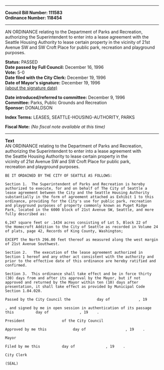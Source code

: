 * * * * *  
  
**Council Bill Number: [](#h0)[](#h2)111583**   
**Ordinance Number: 118454**  
  
* * * * *  
  
AN ORDINANCE relating to the Department of Parks and Recreation, authorizing the Superintendent to enter into a lease agreement with the Seattle Housing Authority to lease certain property in the vicinity of 21st Avenue SW and SW Croft Place for public park, recreation and playground purposes.  
  
**Status:** PASSED   
**Date passed by Full Council:** December 16, 1996   
**Vote:** 5-0   
**Date filed with the City Clerk:** December 19, 1996   
**Date of Mayor's signature:** December 19, 1996   
[(about the signature date)](/~public/approvaldate.htm)   
  
  
**Date introduced/referred to committee:** December 9, 1996   
**Committee:** Parks, Public Grounds and Recreation   
**Sponsor:** DONALDSON   
  
**Index Terms:** LEASES, SEATTLE-HOUSING-AUTHORITY, PARKS  
  
**Fiscal Note:** *(No fiscal note available at this time)*  
  
* * * * *  
  
**Text**  
    AN ORDINANCE  relating to the Department of Parks and Recreation,  
    authorizing the Superintendent to enter into a lease agreement with  
    the Seattle Housing Authority to lease certain property in the  
    vicinity of 21st Avenue SW and SW Croft Place for public park,  
    recreation and playground purposes.  
  
    BE IT ORDAINED BY THE CITY OF SEATTLE AS FOLLOWS:  
  
    Section 1.  The Superintendent of Parks and Recreation is hereby  
    authorized to execute, for and on behalf of The City of Seattle a  
    lease agreement between the City and the Seattle Housing Authority  
    substantially in the form of agreement attached as Exhibit 1 to this  
    ordinance, providing for the City's use for public park, recreation  
    and playground purposes of property commonly known as Puget Ridge  
    Park, located in the 6000 block of 21st Avenue SW, Seattle, and more  
    fully described as:  
  
    6,247 square feet or .1434 acres consisting of Lot 5, Block 22 of  
    the Homecroft Addition to the City of Seattle as recorded in Volume 24  
    of plats, page 42, Records of King County, Washington;  
  
    EXCEPT the North 296.00 feet thereof as measured along the west margin  
    of 21st Avenue Southwest.  
  
    Section 2.   The execution of the lease agreement authorized in  
    Section 1 hereof and any other act consistent with the authority and  
    prior to the effective date of this ordinance are hereby ratified and  
    confirmed.  
  
    Section 3.  This ordinance shall take effect and be in force thirty  
    (30) days from and after its approval by the Mayor, but if not  
    approved and returned by the Mayor within ten (10) days after  
    presentation, it shall take effect as provided by Municipal Code  
    Section 1.04.020.  
  
    Passed by the City Council the            day of             , 19  
  
    , and signed by me in open session in authentication of its passage  
    this          day of              , 19    .  
  
    President                 of the City Council  
  
    Approved by me this            day of                  , 19    .  
  
    Mayor  
  
    Filed by me this          day of              , 19    .  
  
    City Clerk  
  
    (SEAL)  
